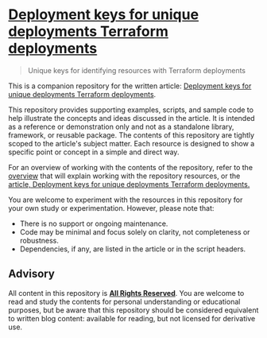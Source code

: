 # [Deployment keys for unique deployments Terraform deployments](https://writing.aeydr.dev/notes/terraform-deployment-keys-for-uniqueness)
> Unique keys for identifying resources with Terraform deployments

This is a companion repository for the written article: [Deployment keys for unique deployments Terraform deployments](https://writing.aeydr.dev/notes/terraform-deployment-keys-for-uniqueness).

This repository provides supporting examples, scripts, and sample code to help illustrate the concepts and ideas discussed in the article. It is intended as a reference or demonstration only and not as a standalone library, framework, or reusable package. The contents of this repository are tightly scoped to the article's subject matter. Each resource is designed to show a specific point or concept in a simple and direct way.

For an overview of working with the contents of the repository, refer to the [overview](docs/overview.md) that will explain working with the repository resources, or the [article, Deployment keys for unique deployments Terraform deployments.](https://writing.aeydr.dev/notes/terraform-deployment-keys-for-uniqueness)

You are welcome to experiment with the resources in this repository for your own study or experimentation. However, please note that:

- There is no support or ongoing maintenance.
- Code may be minimal and focus solely on clarity, not completeness or robustness.
- Dependencies, if any, are listed in the article or in the script headers.

## Advisory

All content in this repository is [**All Rights Reserved**](LICENSE). You are welcome to read and study the contents for personal understanding or educational purposes, but be aware that this repository should be considered equivalent to written blog content: available for reading, but not licensed for derivative use.
